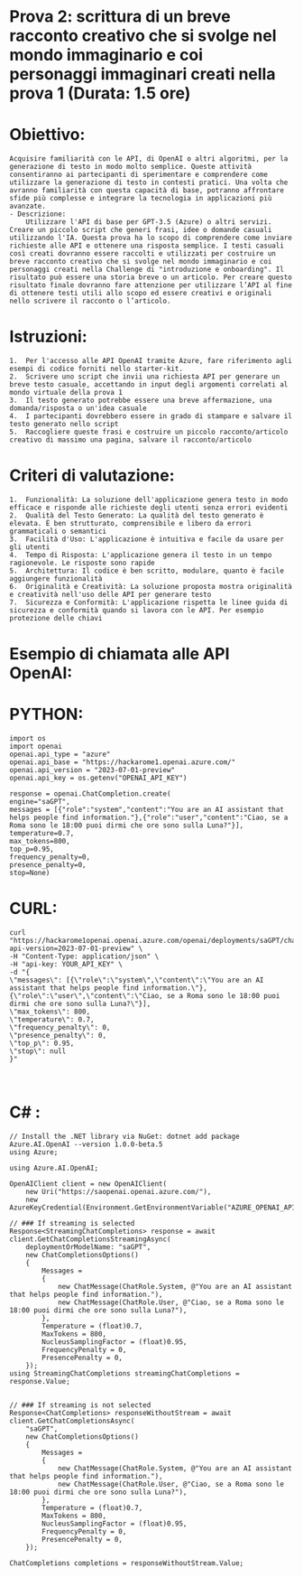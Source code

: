 # Prova 2: scrittura di un breve racconto creativo che si svolge nel mondo immaginario e coi personaggi immaginari creati nella prova 1 (Durata: 1.5 ore)

# Obiettivo:
    Acquisire familiarità con le API, di OpenAI o altri algoritmi, per la generazione di testo in modo molto semplice. Queste attività consentiranno ai partecipanti di sperimentare e comprendere come utilizzare la generazione di testo in contesti pratici. Una volta che avranno familiarità con questa capacità di base, potranno affrontare sfide più complesse e integrare la tecnologia in applicazioni più avanzate.
    - Descrizione:
        Utilizzare l'API di base per GPT-3.5 (Azure) o altri servizi. Creare un piccolo script che generi frasi, idee o domande casuali utilizzando l'IA. Questa prova ha lo scopo di comprendere come inviare richieste alle API e ottenere una risposta semplice. I testi casuali così creati dovranno essere raccolti e utilizzati per costruire un breve racconto creativo che si svolge nel mondo immaginario e coi personaggi creati nella Challenge di "introduzione e onboarding". Il risultato può essere una storia breve o un articolo. Per creare questo risultato finale dovranno fare attenzione per utilizzare l’API al fine di ottenere testi utili allo scopo ed essere creativi e originali nello scrivere il racconto o l’articolo.

# Istruzioni:
    1.	Per l'accesso alle API OpenAI tramite Azure, fare riferimento agli esempi di codice forniti nello starter-kit.
    2.	Scrivere uno script che invii una richiesta API per generare un breve testo casuale, accettando in input degli argomenti correlati al mondo virtuale della prova 1
    3.	Il testo generato potrebbe essere una breve affermazione, una domanda/risposta o un'idea casuale
    4.	I partecipanti dovrebbero essere in grado di stampare e salvare il testo generato nello script
    5.	Raccogliere queste frasi e costruire un piccolo racconto/articolo creativo di massimo una pagina, salvare il racconto/articolo

# Criteri di valutazione:
    1.	Funzionalità: La soluzione dell'applicazione genera testo in modo efficace e risponde alle richieste degli utenti senza errori evidenti
    2.	Qualità del Testo Generato: La qualità del testo generato è elevata. È ben strutturato, comprensibile e libero da errori grammaticali o semantici
    3.	Facilità d'Uso: L'applicazione è intuitiva e facile da usare per gli utenti
    4.	Tempo di Risposta: L'applicazione genera il testo in un tempo ragionevole. Le risposte sono rapide
    5.	Architettura: Il codice è ben scritto, modulare, quanto è facile aggiungere funzionalità
    6.	Originalità e Creatività: La soluzione proposta mostra originalità e creatività nell'uso delle API per generare testo
    7.	Sicurezza e Conformità: L'applicazione rispetta le linee guida di sicurezza e conformità quando si lavora con le API. Per esempio protezione delle chiavi

# Esempio di chiamata alle API OpenAI:

# PYTHON:
    import os
    import openai
    openai.api_type = "azure"
    openai.api_base = "https://hackarome1.openai.azure.com/"
    openai.api_version = "2023-07-01-preview"
    openai.api_key = os.getenv("OPENAI_API_KEY")

    response = openai.ChatCompletion.create(
    engine="saGPT",
    messages = [{"role":"system","content":"You are an AI assistant that helps people find information."},{"role":"user","content":"Ciao, se a Roma sono le 18:00 puoi dirmi che ore sono sulla Luna?"}],
    temperature=0.7,
    max_tokens=800,
    top_p=0.95,
    frequency_penalty=0,
    presence_penalty=0,
    stop=None)

# CURL:
    curl "https://hackarome1openai.openai.azure.com/openai/deployments/saGPT/chat/completions?api-version=2023-07-01-preview" \
    -H "Content-Type: application/json" \
    -H "api-key: YOUR_API_KEY" \
    -d "{
    \"messages\": [{\"role\":\"system\",\"content\":\"You are an AI assistant that helps people find information.\"},{\"role\":\"user\",\"content\":\"Ciao, se a Roma sono le 18:00 puoi dirmi che ore sono sulla Luna?\"}],
    \"max_tokens\": 800,
    \"temperature\": 0.7,
    \"frequency_penalty\": 0,
    \"presence_penalty\": 0,
    \"top_p\": 0.95,
    \"stop\": null
    }" 
 
# C# :
    // Install the .NET library via NuGet: dotnet add package Azure.AI.OpenAI --version 1.0.0-beta.5 
    using Azure;

    using Azure.AI.OpenAI;

    OpenAIClient client = new OpenAIClient(
        new Uri("https://saopenai.openai.azure.com/"),
        new AzureKeyCredential(Environment.GetEnvironmentVariable("AZURE_OPENAI_API_KEY")));

    // ### If streaming is selected
    Response<StreamingChatCompletions> response = await client.GetChatCompletionsStreamingAsync(
        deploymentOrModelName: "saGPT",
        new ChatCompletionsOptions()
        {
            Messages =
            {
                new ChatMessage(ChatRole.System, @"You are an AI assistant that helps people find information."),
                new ChatMessage(ChatRole.User, @"Ciao, se a Roma sono le 18:00 puoi dirmi che ore sono sulla Luna?"),
            },
            Temperature = (float)0.7,
            MaxTokens = 800,
            NucleusSamplingFactor = (float)0.95,
            FrequencyPenalty = 0,
            PresencePenalty = 0,
        });
    using StreamingChatCompletions streamingChatCompletions = response.Value;


    // ### If streaming is not selected
    Response<ChatCompletions> responseWithoutStream = await client.GetChatCompletionsAsync(
        "saGPT",
        new ChatCompletionsOptions()
        {
            Messages =
            {
                new ChatMessage(ChatRole.System, @"You are an AI assistant that helps people find information."),
                new ChatMessage(ChatRole.User, @"Ciao, se a Roma sono le 18:00 puoi dirmi che ore sono sulla Luna?"),
            },
            Temperature = (float)0.7,
            MaxTokens = 800,
            NucleusSamplingFactor = (float)0.95,
            FrequencyPenalty = 0,
            PresencePenalty = 0,
        });

    ChatCompletions completions = responseWithoutStream.Value;
